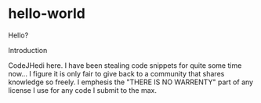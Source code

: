# hello-world
Hello?


Introduction 

CodeJHedi here. I have been stealing code snippets for quite some time now... I figure it is only fair to give back to a community
that shares knowledge so freely. I emphesis the "THERE IS NO WARRENTY" part of any license I use for any code I submit to the max.

